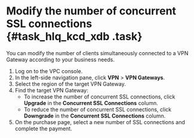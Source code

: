# Modify the number of concurrent SSL connections {#task_hlq_kcd_xdb .task}

You can modify the number of clients simultaneously connected to a VPN Gateway according to your business needs.

1.  Log on to the VPC console. 
2.  In the left-side navigation pane, click **VPN** \> **VPN Gateways**. 
3.  Select the region of the target VPN Gateway. 
4.  Find the target VPN Gateway: 
    -   To increase the number of concurrent SSL connections, click **Upgrade** in the **Concurrent SSL Connections** column.
    -   To reduce the number of concurrent SSL connections, click **Downgrade** in the **Concurrent SSL Connections** column.
5.  On the purchase page, select a new number of SSL connections and complete the payment. 

